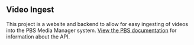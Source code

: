 ## Video Ingest

This project is a website and backend to allow for easy ingesting of videos into the PBS Media Manager system. [View the PBS documentation](https://docs.pbs.org/display/CDA/Media+Manager+API) for information about the API.